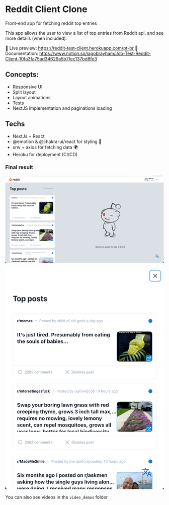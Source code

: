 # Reddit Client Clone

Front-end app for fetching reddit top entries

This app allows the user to view a list of top entries from Reddit api, and see more details (when included).

🚀 Live preview: https://reddit-test-client.herokuapp.com/pt-br
📕 Documentation: https://www.notion.so/iagobrayham/Job-Test-Reddit-Client-10fa3fa75ad34629a5b7fec137bd8fe3

## Concepts:

- Responsive UI
- Split layout
- Layout animations
- Tests
- NextJS implementation and paginations loading

## Techs

- NextJs + React
- @emotion & @chakra-ui/react for styling 💅
- srw + axios for fetching data 🌍
- Heroku for deployment (CI/CD)

### Final result

![Desktop Demo](/video_demos/desktop_screenshot.png)

![Mobile Demo](/video_demos/mobile_screenshot.png)

You can also see videos in the `video_demos` folder
